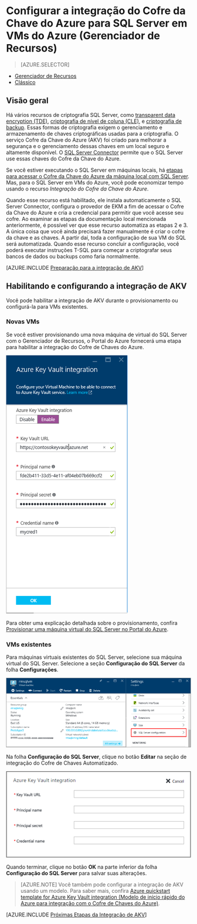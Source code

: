 <properties
	pageTitle="Configurar a integração do Cofre da Chave do Azure para SQL Server em VMs do Azure (Gerenciador de Recursos)"
	description="Saiba como automatizar a configuração da criptografia do SQL Server para uso com o cofre de chave do Azure. Este tópico explica como usar a integração do Cofre da Chave do Azure com máquinas virtuais do SQL Server criadas com o Gerenciador de Recursos."
	services="virtual-machines-windows"
	documentationCenter=""
	authors="rothja"
	manager="jhubbard"
	editor=""
	tags="azure-service-management"/>

<tags
	ms.service="virtual-machines-windows"
	ms.devlang="na"
	ms.topic="article"
	ms.tgt_pltfrm="vm-windows-sql-server"
	ms.workload="infrastructure-services"
	ms.date="07/14/2016"
	ms.author="jroth"/>

# Configurar a integração do Cofre da Chave do Azure para SQL Server em VMs do Azure (Gerenciador de Recursos)

> [AZURE.SELECTOR]
- [Gerenciador de Recursos](virtual-machines-windows-ps-sql-keyvault.md)
- [Clássico](virtual-machines-windows-classic-ps-sql-keyvault.md)

## Visão geral
Há vários recursos de criptografia SQL Server, como [transparent data encryption (TDE)](https://msdn.microsoft.com/library/bb934049.aspx), [criptografia de nível de coluna (CLE)](https://msdn.microsoft.com/library/ms173744.aspx), e [criptografia de backup](https://msdn.microsoft.com/library/dn449489.aspx). Essas formas de criptografia exigem o gerenciamento e armazenamento de chaves criptográficas usadas para a criptografia. O serviço Cofre da Chave do Azure (AKV) foi criado para melhorar a segurança e o gerenciamento dessas chaves em um local seguro e altamente disponível. O [SQL Server Connector](http://www.microsoft.com/download/details.aspx?id=45344) permite que o SQL Server use essas chaves do Cofre da Chave do Azure.

Se você estiver executando o SQL Server em máquinas locais, há [etapas para acessar o Cofre da Chave do Azure da máquina local com SQL Server](https://msdn.microsoft.com/library/dn198405.aspx). Mas, para o SQL Server em VMs do Azure, você pode economizar tempo usando o recurso *Integração do Cofre da Chave do Azure*.

Quando esse recurso está habilitado, ele instala automaticamente o SQL Server Connector, configura o provedor de EKM a fim de acessar o Cofre da Chave do Azure e cria a credencial para permitir que você acesse seu cofre. Ao examinar as etapas da documentação local mencionada anteriormente, é possível ver que esse recurso automatiza as etapas 2 e 3. A única coisa que você ainda precisará fazer manualmente é criar o cofre da chave e as chaves. A partir daí, toda a configuração de sua VM do SQL será automatizada. Quando esse recurso concluir a configuração, você poderá executar instruções T-SQL para começar a criptografar seus bancos de dados ou backups como faria normalmente.

[AZURE.INCLUDE [Preparação para a integração de AKV](../../includes/virtual-machines-sql-server-akv-prepare.md)]

## Habilitando e configurando a integração de AKV
Você pode habilitar a integração de AKV durante o provisionamento ou configurá-la para VMs existentes.

### Novas VMs
Se você estiver provisionando uma nova máquina de virtual do SQL Server com o Gerenciador de Recursos, o Portal do Azure fornecerá uma etapa para habilitar a integração do Cofre de Chaves do Azure.

![Integração do Cofre da Chave do SQL Azure](./media/virtual-machines-windows-ps-sql-keyvault/azure-sql-arm-akv.png)

Para obter uma explicação detalhada sobre o provisionamento, confira [Provisionar uma máquina virtual do SQL Server no Portal do Azure](virtual-machines-windows-portal-sql-server-provision.md).

### VMs existentes
Para máquinas virtuais existentes do SQL Server, selecione sua máquina virtual do SQL Server. Selecione a seção **Configuração do SQL Server** da folha **Configurações**.

![Integração de AKV do SQL para VMs existentes](./media/virtual-machines-windows-ps-sql-keyvault/azure-sql-rm-akv-existing-vms.png)

Na folha **Configuração do SQL Server**, clique no botão **Editar** na seção de integração do Cofre de Chaves Automatizado.

![Configurar uma Integração de AKV do SQL para VMs existentes](./media/virtual-machines-windows-ps-sql-keyvault/azure-sql-rm-akv-configuration.png)

Quando terminar, clique no botão **OK** na parte inferior da folha **Configuração do SQL Server** para salvar suas alterações.

>[AZURE.NOTE] Você também pode configurar a integração de AKV usando um modelo. Para saber mais, confira [Azure quickstart template for Azure Key Vault integration (Modelo de início rápido do Azure para integração com o Cofre de Chaves do Azure)](https://github.com/Azure/azure-quickstart-templates/tree/master/101-vm-sql-existing-keyvault-update).

[AZURE.INCLUDE [Próximas Etapas da Integração de AKV](../../includes/virtual-machines-sql-server-akv-next-steps.md)]

<!---HONumber=AcomDC_0720_2016-->
